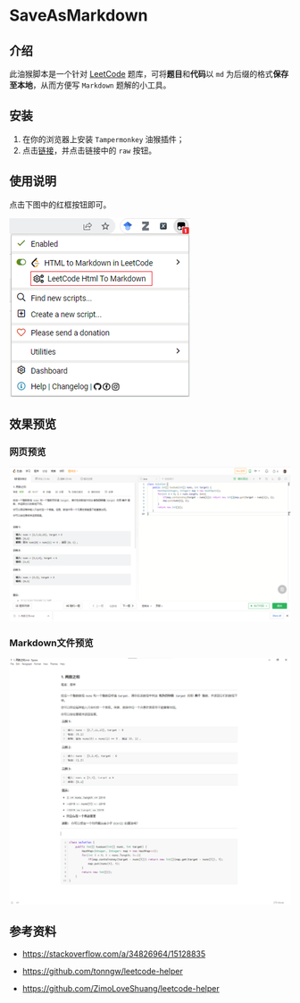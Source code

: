 # SaveAsMarkdown

## 介绍

此油猴脚本是一个针对 [LeetCode](https://leetcode.cn/problemset/all/) 题库，可将**题目**和**代码**以 `md` 为后缀的格式**保存至本地**，从而方便写 `Markdown` 题解的小工具。

## 安装

1. 在你的浏览器上安装 `Tampermonkey` 油猴插件；
2. 点击[链接](https://gist.github.com/CompetitiveLin/f9ab0049558ddd0f4fa3e2eb15f1fdc5)，并点击链接中的 `raw` 按钮。

## 使用说明

点击下图中的红框按钮即可。

![](https://raw.githubusercontent.com/CompetitiveLin/ImageHostingService/picgo/imgs/202301152330010.png)

## 效果预览

### 网页预览

![](https://raw.githubusercontent.com/CompetitiveLin/ImageHostingService/picgo/imgs/202301152300939.png)

### Markdown文件预览

![](https://raw.githubusercontent.com/CompetitiveLin/ImageHostingService/picgo/imgs/202301152309726.png)

## 参考资料

- https://stackoverflow.com/a/34826964/15128835

- https://github.com/tonngw/leetcode-helper
- https://github.com/ZimoLoveShuang/leetcode-helper